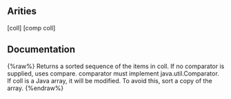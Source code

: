 ## Arities
[coll]
[comp coll]

## Documentation
{%raw%}
Returns a sorted sequence of the items in coll. If no comparator is
  supplied, uses compare.  comparator must implement
  java.util.Comparator.  If coll is a Java array, it will be modified.
  To avoid this, sort a copy of the array.
{%endraw%}

